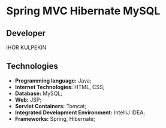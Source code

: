 # **Spring MVC Hibernate MySQL**

## Developer

IHOR KULPEKIN

##


## Technologies

* **Programming language:** Java;
* **Internet Technologies:** HTML, CSS;
* **Database:** MySQL;
* **Web:** JSP;
* **Servlet Containers:** Tomcat;
* **Integrated Development Environment:** IntelliJ IDEA;
* **Frameworks:** Spring, Hibernate;

